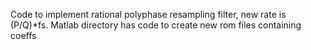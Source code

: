 Code to implement rational polyphase resampling filter, new rate is (P/Q)*fs.
Matlab directory has code to create new rom files containing coeffs
